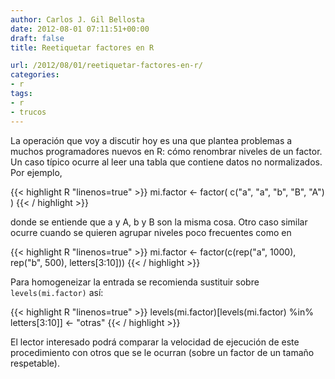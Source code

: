 ```yaml
---
author: Carlos J. Gil Bellosta
date: 2012-08-01 07:11:51+00:00
draft: false
title: Reetiquetar factores en R

url: /2012/08/01/reetiquetar-factores-en-r/
categories:
- r
tags:
- r
- trucos
---
```


La operación que voy a discutir hoy es una que plantea problemas a muchos programadores nuevos en R: cómo renombrar niveles de un factor. Un caso típico ocurre al leer una tabla que contiene datos no normalizados. Por ejemplo,

{{< highlight R "linenos=true" >}}
mi.factor <- factor( c("a", "a", "b", "B", "A") )
{{< / highlight >}}

donde se entiende que a y A, b y B son la misma cosa. Otro caso similar ocurre cuando se quieren agrupar niveles poco frecuentes como en

{{< highlight R "linenos=true" >}}
mi.factor <- factor(c(rep("a", 1000), rep("b", 500), letters[3:10]))
{{< / highlight >}}

Para homogeneizar la entrada se recomienda sustituir sobre `levels(mi.factor)` así:

{{< highlight R "linenos=true" >}}
levels(mi.factor)[levels(mi.factor) %in% letters[3:10]] <- "otras"
{{< / highlight >}}

El lector interesado podrá comparar la velocidad de ejecución de este procedimiento con otros que se le ocurran (sobre un factor de un tamaño respetable).

